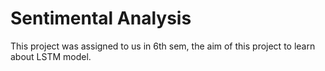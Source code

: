 # Sentimental Analysis

This project was assigned to us in 6th sem, the aim of this
project to learn about LSTM model.

